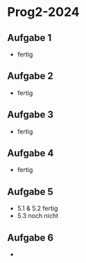 # Prog2-2024

## Aufgabe 1 
- fertig

## Aufgabe 2
- fertig

## Aufgabe 3
- fertig

## Aufgabe 4
- fertig

## Aufgabe 5
- 5.1 & 5.2 fertig
- 5.3 noch nicht

## Aufgabe 6
- 
